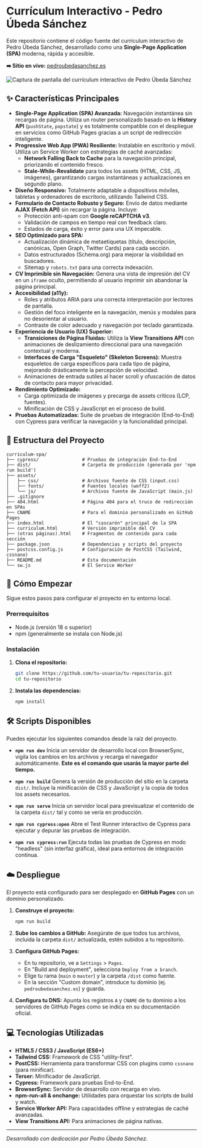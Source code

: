 # Currículum Interactivo - Pedro Úbeda Sánchez

Este repositorio contiene el código fuente del currículum interactivo de Pedro Úbeda Sánchez, desarrollado como una **Single-Page Application (SPA)** moderna, rápida y accesible.

**➡️ Sitio en vivo:** [pedroubedasanchez.es](https://pedroubedasanchez.es)

![Captura de pantalla del currículum interactivo de Pedro Úbeda Sánchez](https://raw.githubusercontent.com/pubesan/Curriculum-SPA/main/screenshot.png)

## ✨ Características Principales

- **Single-Page Application (SPA) Avanzada:** Navegación instantánea sin recargas de página. Utiliza un router personalizado basado en la **History API** (`pushState`, `popstate`) y es totalmente compatible con el despliegue en servicios como GitHub Pages gracias a un script de redirección inteligente.
- **Progressive Web App (PWA) Resiliente:** Instalable en escritorio y móvil. Utiliza un Service Worker con estrategias de caché avanzadas:
  - **Network Falling Back to Cache** para la navegación principal, priorizando el contenido fresco.
  - **Stale-While-Revalidate** para todos los assets (HTML, CSS, JS, imágenes), garantizando cargas instantáneas y actualizaciones en segundo plano.
- **Diseño Responsivo:** Totalmente adaptable a dispositivos móviles, tabletas y ordenadores de escritorio, utilizando Tailwind CSS.
- **Formulario de Contacto Robusto y Seguro:** Envío de datos mediante **AJAX (Fetch API)** sin recargar la página. Incluye:
  - Protección anti-spam con **Google reCAPTCHA v3**.
  - Validación de campos en tiempo real con feedback claro.
  - Estados de carga, éxito y error para una UX impecable.
- **SEO Optimizado para SPA:**
  - Actualización dinámica de metaetiquetas (título, descripción, canónicas, Open Graph, Twitter Cards) para cada sección.
  - Datos estructurados (Schema.org) para mejorar la visibilidad en buscadores.
  - Sitemap y `robots.txt` para una correcta indexación.
- **CV Imprimible sin Navegación:** Genera una vista de impresión del CV en un `iframe` oculto, permitiendo al usuario imprimir sin abandonar la página principal.
- **Accesibilidad (a11y):**
  - Roles y atributos ARIA para una correcta interpretación por lectores de pantalla.
  - Gestión del foco inteligente en la navegación, menús y modales para no desorientar al usuario.
  - Contraste de color adecuado y navegación por teclado garantizada.
- **Experiencia de Usuario (UX) Superior:**
  - **Transiciones de Página Fluidas:** Utiliza la **View Transitions API** con animaciones de deslizamiento direccional para una navegación contextual y moderna.
  - **Interfaces de Carga "Esqueleto" (Skeleton Screens):** Muestra esqueletos de carga específicos para cada tipo de página, mejorando drásticamente la percepción de velocidad.
  - Animaciones de entrada sutiles al hacer scroll y ofuscación de datos de contacto para mayor privacidad.
- **Rendimiento Optimizado:**
  - Carga optimizada de imágenes y precarga de assets críticos (LCP, fuentes).
  - Minificación de CSS y JavaScript en el proceso de build.
- **Pruebas Automatizadas:** Suite de pruebas de integración (End-to-End) con Cypress para verificar la navegación y la funcionalidad principal.

## 📂 Estructura del Proyecto

```
curriculum-spa/
├── cypress/                # Pruebas de integración End-to-End
├── dist/                   # Carpeta de producción (generada por 'npm run build')
├── assets/
│   ├── css/                # Archivos fuente de CSS (input.css)
│   ├── fonts/              # Fuentes locales (woff2)
│   └── js/                 # Archivos fuente de JavaScript (main.js)
├── .gitignore
├── 404.html                # Página 404 para el truco de redirección en SPAs
├── CNAME                   # Para el dominio personalizado en GitHub Pages
├── index.html              # El "cascarón" principal de la SPA
├── curriculum.html         # Versión imprimible del CV
├── (otras páginas).html    # Fragmentos de contenido para cada sección
├── package.json            # Dependencias y scripts del proyecto
├── postcss.config.js       # Configuración de PostCSS (Tailwind, cssnano)
├── README.md               # Esta documentación
└── sw.js                   # El Service Worker
```

## 🚀 Cómo Empezar

Sigue estos pasos para configurar el proyecto en tu entorno local.

### Prerrequisitos

- Node.js (versión 18 o superior)
- npm (generalmente se instala con Node.js)

### Instalación

1.  **Clona el repositorio:**
    ```bash
    git clone https://github.com/tu-usuario/tu-repositorio.git
    cd tu-repositorio
    ```

2.  **Instala las dependencias:**
    ```bash
    npm install
    ```

## 🛠️ Scripts Disponibles

Puedes ejecutar los siguientes comandos desde la raíz del proyecto.

- **`npm run dev`**
  Inicia un servidor de desarrollo local con BrowserSync, vigila los cambios en los archivos y recarga el navegador automáticamente. **Este es el comando que usarás la mayor parte del tiempo.**

- **`npm run build`**
  Genera la versión de producción del sitio en la carpeta `dist/`. Incluye la minificación de CSS y JavaScript y la copia de todos los assets necesarios.

- **`npm run serve`**
  Inicia un servidor local para previsualizar el contenido de la carpeta `dist/` tal y como se vería en producción.

- **`npm run cypress:open`**
  Abre el Test Runner interactivo de Cypress para ejecutar y depurar las pruebas de integración.

- **`npm run cypress:run`**
  Ejecuta todas las pruebas de Cypress en modo "headless" (sin interfaz gráfica), ideal para entornos de integración continua.


## ☁️ Despliegue

El proyecto está configurado para ser desplegado en **GitHub Pages** con un dominio personalizado.

1.  **Construye el proyecto:**
    ```bash
    npm run build
    ```

2.  **Sube los cambios a GitHub:**
    Asegúrate de que todos tus archivos, incluida la carpeta `dist/` actualizada, estén subidos a tu repositorio.

3.  **Configura GitHub Pages:**
    - En tu repositorio, ve a `Settings` > `Pages`.
    - En "Build and deployment", selecciona `Deploy from a branch`.
    - Elige tu rama (`main` o `master`) y la carpeta `/dist` como fuente.
    - En la sección "Custom domain", introduce tu dominio (ej. `pedroubedasanchez.es`) y guarda.

4.  **Configura tu DNS:**
    Apunta los registros `A` y `CNAME` de tu dominio a los servidores de GitHub Pages como se indica en su documentación oficial.

## 💻 Tecnologías Utilizadas

- **HTML5 / CSS3 / JavaScript (ES6+)**
- **Tailwind CSS:** Framework de CSS "utility-first".
- **PostCSS:** Herramienta para transformar CSS con plugins como `cssnano` (para minificar).
- **Terser:** Minificador de JavaScript.
- **Cypress:** Framework para pruebas End-to-End.
- **BrowserSync:** Servidor de desarrollo con recarga en vivo.
- **npm-run-all & onchange:** Utilidades para orquestar los scripts de build y watch.
- **Service Worker API:** Para capacidades offline y estrategias de caché avanzadas.
- **View Transitions API:** Para animaciones de página nativas.

---

*Desarrollado con dedicación por Pedro Úbeda Sánchez.*